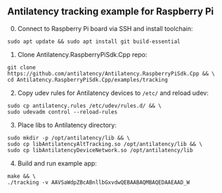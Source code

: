 Antilatency tracking example for Raspberry Pi
---------------------------------------------

0) Connect to Raspberry Pi board via SSH and install toolchain:
```
sudo apt update && sudo apt install git build-essential
```

1) Clone Antilatency.RaspberryPiSdk.Cpp repo:
```
git clone https://github.com/antilatency/Antilatency.RaspberryPiSdk.Cpp && \
cd Antilatency.RaspberryPiSdk.Cpp/examples/tracking
```

2) Copy udev rules for Antilatency devices to `/etc/` and reload udev:
```
sudo cp antilatency.rules /etc/udev/rules.d/ && \
sudo udevadm control --reload-rules
```

3) Place libs to Antilatency directory:
```
sudo mkdir -p /opt/antilatency/lib && \
sudo cp libAntilatencyAltTracking.so /opt/antilatency/lib && \
sudo cp libAntilatencyDeviceNetwork.so /opt/antilatency/lib
```

4) Build and run example app:
```
make && \
./tracking -v AAVSaWdpZBcABnllbGxvdwQEBAABAQMBAQEDAAEAAD_W
```

